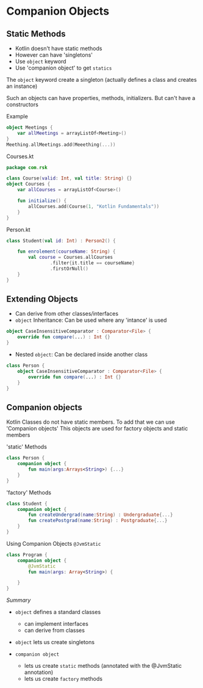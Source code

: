 # Companion Objects

## Static Methods

- Kotlin doesn't have static methods
- However can have 'singletons'
- Use `object` keyword
- Use 'companion object' to get `statics`

The `object` keyword create a singleton (actually defines a class and creates an instance)

Such an objects can have properties, methods, initializers. But can't have a constructors

Example

```kotlin
object Meetings {
    var allMeetings = arrayListOf<Meeting>()
}
Meething.allMeetings.add(Meeething(...))
```

Courses.kt

```kotlin
package com.rsk

class Course(valid: Int, val title: String) {}
object Courses {
    var allCourses = arrayListOf<Course>()

    fun initialize() {
        allCourses.add(Course(1, "Kotlin Fundamentals"))
    }
}
```

Person.kt

```kotlin
class Student(val id: Int) : Person2() {

    fun enrolement(courseName: String) {
        val course = Courses.allCourses
                .filter{it.title == courseName}
                .firstOrNull()
    }
}
```

## Extending Objects

- Can derive from other classes/interfaces
- `object` Inheritance: Can be used where any 'intance' is used

```kotlin
object CaseInsensitiveComparator : Comparator<File> {
    override fun compare(...) : Int {}
}
```

- Nested `object`: Can be declared inside another class

```kotlin
class Person {
    object CaseInsensitiveComparator : Comparator<File> {
        override fun compare(...) : Int {}
    }
}
```

## Companion objects

Kotlin Classes do not have static members. To add that we can use 'Companion objects'
This objects are used for factory objects and static members

'static' Methods

```kotlin
class Person {
    companion object {
        fun main(args:Arrays<String>) {...}
    }
}
```

'factory' Methods

```kotlin
class Student {
    companion object {
        fun createUndergrad(name:String) : Undergraduate{...}
        fun createPostgrad(name:String) : Postgraduate{...}
    }
}
```

Using Companion Objects `@JvmStatic`

```kotlin
class Program {
    companion object {
        @JvmStatic
        fun main(args: Array<String>) {

    }
}
```

_Summary_

- `object` defines a standard classes

  - can implement interfaces
  - can derive from classes

- `object` lets us create singletons
- `companion object`
  - lets us create `static` methods (annotated with the @JvmStatic annotation)
  - lets us create `factory` methods

